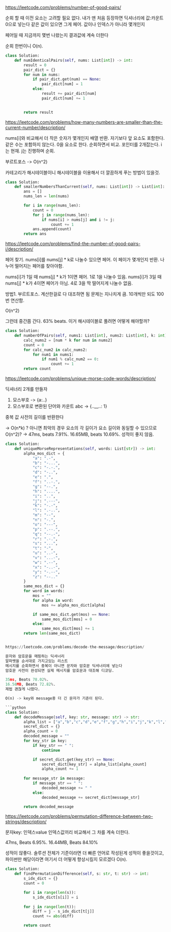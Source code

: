 https://leetcode.com/problems/number-of-good-pairs/

순회 할 때 이전 요소는 고려할 필요 없다.
내가 맨 처음 등장하면 딕셔너리에 값:카운트0으로 넣는다
같은 값이 있으면 그게 페어. 값이나 인덱스가 아니라 몇개인지

페어일 때 지금까지 몇번 나왔는지 결과값에 계속 더한다

순회 한번이니 O(n).

```python
class Solution:
    def numIdenticalPairs(self, nums: List[int]) -> int:
        result = 0
        pair_dict = {}
        for num in nums:
            if pair_dict.get(num) == None:
                pair_dict[num] = 1
            else:
                result += pair_dict[num]
                pair_dict[num] += 1
        

        return result
```


https://leetcode.com/problems/how-many-numbers-are-smaller-than-the-current-number/description/

nums[i]와 비교해서 더 작은 숫자가 몇개인지 배열 반환. 자기보다 앞 요소도 포함한다.
같은 수는 포함하지 않는다. 0을 요소로 한다.
순회하면서 비교. 포인터를 2개잡는다. i는 현재. j는 진행하며 순회.

부르트포스 -> O(n^2)

카테고리가 해시테이블이니 해시테이블을 이용해서 더 깔끔하게 푸는 방법이 있을것.
```python
class Solution:
    def smallerNumbersThanCurrent(self, nums: List[int]) -> List[int]:
        ans = []
        nums_len = len(nums)

        for i in range(nums_len):
            count = 0
            for j in range(nums_len):
                if nums[i] > nums[j] and i != j:
                    count += 1
            ans.append(count)
        return ans
```


https://leetcode.com/problems/find-the-number-of-good-pairs-i/description/

페어 찾기. nums[i]를 nums[j] * k로 나눌수 있으면 페어. 이 페이가 몇개인지 반환.
나누어 떨어지는 페어를 찾아야함.

nums[i]가 1일 때 nums[j] * k가 1이면 페어. 1로 1을 나눌수 있음.
nums[i]가 3일 때 nums[j] * k가 4이면 페어가 아님. 4로 3을 딱 떨어지게 나눌수 없음.

방법1. 부르트포스. 계산한걸로 다 대조하면 됨
문제는 지나치게 큼. 10개씩만 되도 100번 연산함.

O(n^2)

그런데 중간쯤 간다. 63% beats. 이거 해시테이블로 풀려면 어떻게 해야할까?

```python
class Solution:
    def numberOfPairs(self, nums1: List[int], nums2: List[int], k: int) -> int:
        calc_nums2 = [num * k for num in nums2]
        count = 0
        for calc_num2 in calc_nums2:
            for num1 in nums1:
                if num1 % calc_num2 == 0:
                    count += 1
        return count   
```

https://leetcode.com/problems/unique-morse-code-words/description/

딕셔너리 2개를 만들자
1. 모스부호 -> {a:..}
2. 모스부호로 변환된 단어와 카운트 abc -> {..__..: 1}

중복 값 사전의 길이를 반환한다

-> O(n*k) ? 아니면 최악의 경우 요소의 각 길이가 요소 길이와 동일할 수 있으므로 O(n^2)?
-> 47ms, beats 7.91%. 16.65MB, beats 10.69%. 성적이 좋지 않음.


```python
class Solution:
    def uniqueMorseRepresentations(self, words: List[str]) -> int:
        alpha_mos_dict = {
            "a": ".-",
	        "b": "-...",
	        "c": "-.-.",
	        "d": "-..",
	        "e": ".",
	        "f": "..-.",
	        "g": "--.",
	        "h": "....",
	        "i": "..",
	        "j": ".---",
	        "k": "-.-",
	        "l": ".-..",
	        "m": "--",
	        "n": "-.",
	        "o": "---",
	        "p": ".--.",
	        "q": "--.-",
	        "r": ".-.",
	        "s": "...",
	        "t": "-",
	        "u": "..-",
	        "v": "...-",
	        "w": ".--",
	        "x": "-..-",
	        "y": "-.--",
	        "z": "--.."
        }
        same_mos_dict = {}
        for word in words:
            mos = ""
            for alpha in word:
                mos += alpha_mos_dict[alpha]

            if same_mos_dict.get(mos) == None:
                same_mos_dict[mos] = 0
            else:
                same_mos_dict[mos] += 1
        return len(same_mos_dict)


https://leetcode.com/problems/decode-the-message/description/

문자와 암호문을 매핑하는 딕셔너리
알파벳을 순서대로 가지고있는 리스트
메시지를 순회하면서 중복이 아니면 문자와 암호문 딕셔너리에 넣는다
암호문 사전이 완성되면 실제 메시지를 암호문과 대조해 디코딩.

35ms, Beats 78.02%.
16.58MB, Beats 72.82%.
제법 괜찮게 나왔다.

O(n) -> key와 message중 더 긴 문자가 기준이 된다.

```python
class Solution:
    def decodeMessage(self, key: str, message: str) -> str:
        alpha_list = ["a","b","c","d","e","f","g","h","i","j","k","l","m","n","o","p","q","r","s","t","u","v","w","x","y","z"]
        secret_dict = {}
        alpha_count = 0
        decoded_message = ""
        for key_str in key:
            if key_str == " ":
                continue

            if secret_dict.get(key_str) == None:
                secret_dict[key_str] = alpha_list[alpha_count]
                alpha_count += 1
        
        for message_str in message:
            if message_str == " ":
                decoded_message += " "
            else:
                decoded_message += secret_dict[message_str]

        return decoded_message
```


https://leetcode.com/problems/permutation-difference-between-two-strings/description/

문자key: 인덱스value
인덱스값끼리 비교해서 그 차를 계속 더한다.

47ms, Beats 6.95%.
16.44MB, Beats 84.10%

성적이 않좋다. 솔루션 전체가 기준이라면 더 빠른 언어로 작성된게 성적이 좋을것이고, 파이썬만 해당이라면 여기서 더 어떻게 향상시킬지 모르겠다
O(n).

```python
class Solution:
    def findPermutationDifference(self, s: str, t: str) -> int:
        s_idx_dict = {}
        count = 0

        for i in range(len(s)):
            s_idx_dict[s[i]] = i
        
        for j in range(len(t)):
            diff = j - s_idx_dict[t[j]]
            count += abs(diff)

        return count
```
